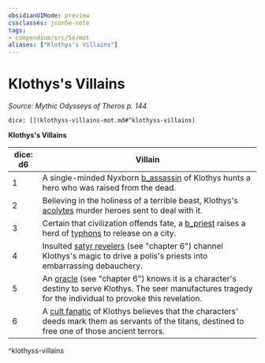 ```yaml
---
obsidianUIMode: preview
cssclasses: json5e-note
tags:
- compendium/src/5e/mot
aliases: ["Klothys's Villains"]
---
```

# Klothys's Villains
*Source: Mythic Odysseys of Theros p. 144* 

`dice: [](klothyss-villains-mot.md#^klothyss-villains)`

**Klothys's Villains**

| dice: d6 | Villain |
|----------|---------|
| 1 | A single-minded Nyxborn [b_assassin](b_assassin.md) of Klothys hunts a hero who was raised from the dead. |
| 2 | Believing in the holiness of a terrible beast, Klothys's [acolytes](2.%20GM%20Tools/5eTools%20Compendium%20&%20Rules/_compendium/bestiary/humanoid/b_acolyte.md) murder heroes sent to deal with it. |
| 3 | Certain that civilization offends fate, a [b_priest](b_priest.md) raises a herd of [typhons](b_typhon-mot.md) to release on a city. |
| 4 | Insulted [satyr revelers](b_satyr-reveler-mot.md) (see "chapter 6") channel Klothys's magic to drive a polis's priests into embarrassing debauchery. |
| 5 | An [oracle](b_oracle-mot.md) (see "chapter 6") knows it is a character's destiny to serve Klothys. The seer manufactures tragedy for the individual to provoke this revelation. |
| 6 | A [cult fanatic](b_cult-fanatic.md) of Klothys believes that the characters' deeds mark them as servants of the titans, destined to free one of those ancient terrors. |
^klothyss-villains